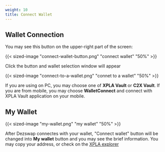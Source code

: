 ```yaml
---
weight: 10
title: Connect Wallet
---
```


## Wallet Connection

You may see this button on the upper-right part of the screen:  

{{< sized-image "connect-wallet-button.png" "connect wallet" "50%" >}}

Click the button and wallet selection window will appear  

{{< sized-image "connect-to-a-wallet.png" "connet to a wallet" "50%" >}}

If you are using on PC, you may choose one of **XPLA Vault** or **C2X Vault**. If you are from mobile, you may choose **WalletConnect** and connect with XPLA Vault application on your mobile.

## My Wallet

{{< sized-image "my-wallet.png" "my wallet" "50%" >}}

After Dezswap connectes with your wallet, "Connect wallet" button will be changed into **My wallet** button and you may see the brief information. You may copy your address, or check on the [XPLA explorer](https://explorer.xpla.io/)
